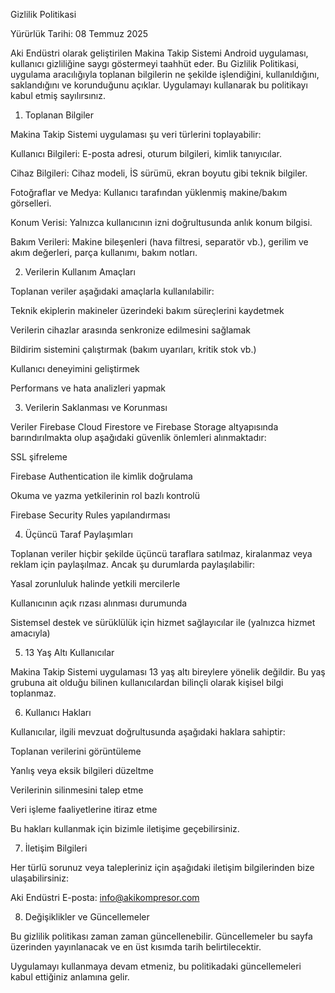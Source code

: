 Gizlilik Politikasi

Yürürlük Tarihi: 08 Temmuz 2025

Aki Endüstri olarak geliştirilen Makina Takip Sistemi Android uygulaması, kullanıcı gizliliğine saygı göstermeyi taahhüt eder. Bu Gizlilik Politikasi, uygulama aracılığıyla toplanan bilgilerin ne şekilde işlendiğini, kullanıldığını, saklandığını ve korunduğunu açıklar. Uygulamayı kullanarak bu politikayı kabul etmiş sayılırsınız.

1. Toplanan Bilgiler

Makina Takip Sistemi uygulaması şu veri türlerini toplayabilir:

Kullanıcı Bilgileri: E-posta adresi, oturum bilgileri, kimlik tanıyıcılar.

Cihaz Bilgileri: Cihaz modeli, İS sürümü, ekran boyutu gibi teknik bilgiler.

Fotoğraflar ve Medya: Kullanıcı tarafından yüklenmiş makine/bakım görselleri.

Konum Verisi: Yalnızca kullanıcının izni doğrultusunda anlık konum bilgisi.

Bakım Verileri: Makine bileşenleri (hava filtresi, separatör vb.), gerilim ve akım değerleri, parça kullanımı, bakım notları.

2. Verilerin Kullanım Amaçları

Toplanan veriler aşağıdaki amaçlarla kullanılabilir:

Teknik ekiplerin makineler üzerindeki bakım süreçlerini kaydetmek

Verilerin cihazlar arasında senkronize edilmesini sağlamak

Bildirim sistemini çalıştırmak (bakım uyarıları, kritik stok vb.)

Kullanıcı deneyimini geliştirmek

Performans ve hata analizleri yapmak

3. Verilerin Saklanması ve Korunması

Veriler Firebase Cloud Firestore ve Firebase Storage altyapısında barındırılmakta olup aşağıdaki güvenlik önlemleri alınmaktadır:

SSL şifreleme

Firebase Authentication ile kimlik doğrulama

Okuma ve yazma yetkilerinin rol bazlı kontrolü

Firebase Security Rules yapılandırması

4. Üçüncü Taraf Paylaşımları

Toplanan veriler hiçbir şekilde üçüncü taraflara satılmaz, kiralanmaz veya reklam için paylaşılmaz. Ancak şu durumlarda paylaşılabilir:

Yasal zorunluluk halinde yetkili mercilerle

Kullanıcının açık rızası alınması durumunda

Sistemsel destek ve sürüklülük için hizmet sağlayıcılar ile (yalnızca hizmet amacıyla)

5. 13 Yaş Altı Kullanıcılar

Makina Takip Sistemi uygulaması 13 yaş altı bireylere yönelik değildir. Bu yaş grubuna ait olduğu bilinen kullanıcılardan bilinçli olarak kişisel bilgi toplanmaz.

6. Kullanıcı Hakları

Kullanıcılar, ilgili mevzuat doğrultusunda aşağıdaki haklara sahiptir:

Toplanan verilerini görüntüleme

Yanlış veya eksik bilgileri düzeltme

Verilerinin silinmesini talep etme

Veri işleme faaliyetlerine itiraz etme

Bu hakları kullanmak için bizimle iletişime geçebilirsiniz.

7. İletişim Bilgileri

Her türlü sorunuz veya talepleriniz için aşağıdaki iletişim bilgilerinden bize ulaşabilirsiniz:

Aki Endüstri E-posta: info@akikompresor.com

8. Değişiklikler ve Güncellemeler

Bu gizlilik politikası zaman zaman güncellenebilir. Güncellemeler bu sayfa üzerinden yayınlanacak ve en üst kısımda tarih belirtilecektir.

Uygulamayı kullanmaya devam etmeniz, bu politikadaki güncellemeleri kabul ettiğiniz anlamına gelir.
